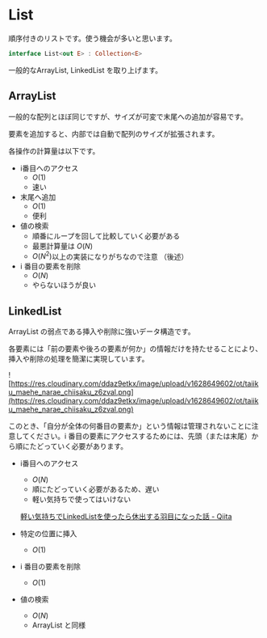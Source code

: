# List

順序付きのリストです。使う機会が多いと思います。

```kotlin
interface List<out E> : Collection<E>
```

一般的なArrayList, LinkedList を取り上げます。

## ArrayList

一般的な配列とほぼ同じですが、サイズが可変で末尾への追加が容易です。

要素を追加すると、内部では自動で配列のサイズが拡張されます。

各操作の計算量は以下です。

- i番目へのアクセス
    - $O(1)$
    - 速い
- 末尾へ追加
    - $O(1)$
    - 便利
- 値の検索
    - 順番にループを回して比較していく必要がある
    - 最悪計算量は $O(N)$
    - $O(N^2)$以上の実装になりがちなので注意 （後述）
- i 番目の要素を削除
    - $O(N)$
    - やらないほうが良い

## LinkedList

ArrayList の弱点である挿入や削除に強いデータ構造です。

各要素には「前の要素や後ろの要素が何か」の情報だけを持たせることにより、挿入や削除の処理を簡潔に実現しています。

![https://res.cloudinary.com/ddaz9etkx/image/upload/v1628649602/ot/taiiku_maehe_narae_chiisaku_z6zval.png](https://res.cloudinary.com/ddaz9etkx/image/upload/v1628649602/ot/taiiku_maehe_narae_chiisaku_z6zval.png)

このとき、「自分が全体の何番目の要素か」という情報は管理されないことに注意してください。i 番目の要素にアクセスするためには、先頭（または末尾）から順にたどっていく必要があります。

- i番目へのアクセス
    - $O(N)$
    - 順にたどっていく必要があるため、遅い
    - 軽い気持ちで使ってはいけない

    [軽い気持ちでLinkedListを使ったら休出する羽目になった話 - Qiita](https://qiita.com/neko_machi/items/d620c4a8958e74df3550)

- 特定の位置に挿入
    - $O(1)$
- i 番目の要素を削除
    - $O(1)$
- 値の検索
    - $O(N)$
    - ArrayList と同様
